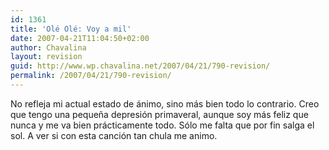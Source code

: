 ```yaml
---
id: 1361
title: 'Olé Olé: Voy a mil'
date: 2007-04-21T11:04:50+02:00
author: Chavalina
layout: revision
guid: http://www.wp.chavalina.net/2007/04/21/790-revision/
permalink: /2007/04/21/790-revision/
---
```

No refleja mi actual estado de ánimo, sino más bien todo lo contrario. Creo que tengo una peque&ntilde;a depresión primaveral, aunque soy más feliz que nunca y me va bien prácticamente todo. Sólo me falta que por fin salga el sol. A ver si con esta canción tan chula me animo.